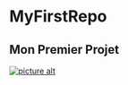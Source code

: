 # MyFirstRepo

## Mon Premier Projet ##

[![picture alt](https://res.cloudinary.com/videdressing/image/upload/t_p_2000/v1633010561/products/6412556-1.jpg)](http://img.youtube.com/vi/YOUTUBE_VIDEO_ID_HERE/0.jpg)
